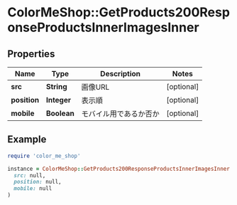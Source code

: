 # ColorMeShop::GetProducts200ResponseProductsInnerImagesInner

## Properties

| Name | Type | Description | Notes |
| ---- | ---- | ----------- | ----- |
| **src** | **String** | 画像URL | [optional] |
| **position** | **Integer** | 表示順 | [optional] |
| **mobile** | **Boolean** | モバイル用であるか否か | [optional] |

## Example

```ruby
require 'color_me_shop'

instance = ColorMeShop::GetProducts200ResponseProductsInnerImagesInner.new(
  src: null,
  position: null,
  mobile: null
)
```

